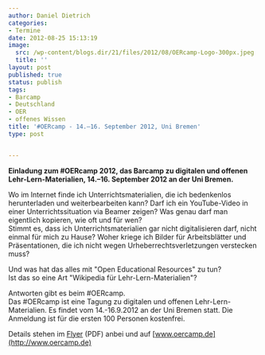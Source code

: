 ```yaml
---
author: Daniel Dietrich
categories:
- Termine
date: 2012-08-25 15:13:19
image:
  src: /wp-content/blogs.dir/21/files/2012/08/OERcamp-Logo-300px.jpeg
  title: ''
layout: post
published: true
status: publish
tags:
- Barcamp
- Deutschland
- OER
- offenes Wissen
title: '#OERcamp - 14.–16. September 2012, Uni Bremen'
type: post


---
```


**Einladung zum #OERcamp 2012, das Barcamp zu digitalen und offenen Lehr-Lern-Materialien, 14.–16\. September 2012 an der Uni Bremen.**

Wo im Internet finde ich Unterrichtsmaterialien, die ich bedenkenlos herunterladen und weiterbearbeiten kann? Darf ich ein YouTube-Video in einer Unterrichtssituation via Beamer zeigen? Was genau darf man eigentlich kopieren, wie oft und für wen?  
Stimmt es, dass ich Unterrichtsmaterialien gar nicht digitalisieren darf, nicht einmal für mich zu Hause? Woher kriege ich Bilder für Arbeitsblätter und Präsentationen, die ich nicht wegen Urheberrechtsverletzungen verstecken muss?

Und was hat das alles mit "Open Educational Resources" zu tun?  
Ist das so eine Art "Wikipedia für Lehr-Lern-Materialien"?

Antworten gibt es beim #OERcamp.  
Das #OERcamp ist eine Tagung zu digitalen und offenen Lehr-Lern-Materialien. Es findet vom 14.-16.9.2012 an der Uni Bremen statt. Die Anmeldung ist für die ersten 100 Personen kostenfrei.

Details stehen im [Flyer](/wp-content/blogs.dir/21/files/2012/08/OERcampFlyer.pdf) (PDF) anbei und auf [www.oercamp.de](http://www.oercamp.de)